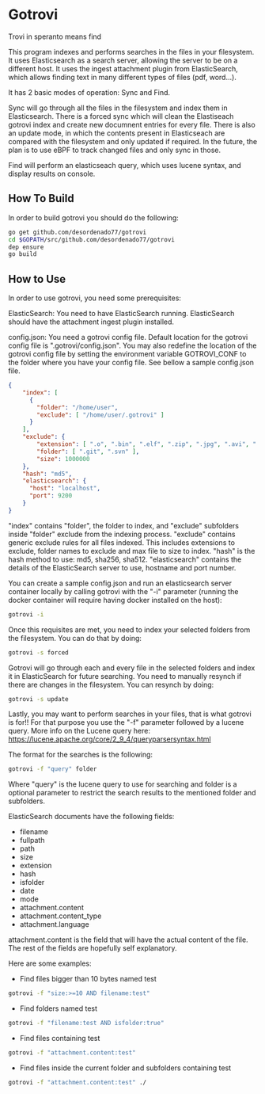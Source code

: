 # Gotrovi

Trovi in speranto means find

This program indexes and performs searches in the files in your filesystem. It uses Elasticsearch as a search server, allowing the server to be on a different host. It uses the ingest attachment plugin from ElasticSearch, which allows finding text in many different types of files (pdf, word...).

It has 2 basic modes of operation: Sync and Find.

Sync will go through all the files in the filesystem and index them in Elasticsearch. There is a forced sync which will clean the Elastiseach gotrovi index and create new documnent entries for every file. There is also an update mode, in which the contents present in Elasticseach are compared with the filesystem and only updated if required. In the future, the plan is to use eBPF to track changed files and only sync in those.

Find will perform an elasticseach query, which uses lucene syntax, and display results on console.

## How To Build

In order to build gotrovi you should do the following:

```sh
go get github.com/desordenado77/gotrovi
cd $GOPATH/src/github.com/desordenado77/gotrovi
dep ensure
go build
```

## How to Use

In order to use gotrovi, you need some prerequisites:

ElasticSearch: You need to have ElasticSearch running. ElasticSearch should have the attachment ingest plugin installed.

config.json: You need a gotrovi config file. Default location for the gotrovi config file is ".gotrovi/config.json". You may also redefine the location of the gotrovi config file by setting the environment variable GOTROVI_CONF to the folder where you have your config file. See bellow a sample config.json file.

```json
{
    "index": [
      {
        "folder": "/home/user",
        "exclude": [ "/home/user/.gotrovi" ]
      }
    ],
    "exclude": {
        "extension": [ ".o", ".bin", ".elf", ".zip", ".jpg", ".avi", ".mkv" ],
        "folder": [ ".git", ".svn" ],
        "size": 1000000
    },
    "hash": "md5",
    "elasticsearch": {
      "host": "localhost",
      "port": 9200
    }
}
```

"index" contains "folder", the folder to index, and "exclude" subfolders inside "folder" exclude from the indexing process.
"exclude" contains generic exclude rules for all files indexed. This includes extensions to exclude, folder names to exclude and max file to size to index.
"hash" is the hash method to use: md5, sha256, sha512.
"elasticsearch" contains the details of the ElasticSearch server to use, hostname and port number.

You can create a sample config.json and run an elasticsearch server container locally by calling gotrovi with the "-i" parameter (running the docker container will require having docker installed on the host):

```sh
gotrovi -i
```

Once this requisites are met, you need to index your selected folders from the filesystem. You can do that by doing:

```sh
gotrovi -s forced
```

Gotrovi will go through each and every file in the selected folders and index it in ElasticSearch for future searching. You need to manually resynch if there are changes in the filesystem. You can resynch by doing:

```sh
gotrovi -s update
```

Lastly, you may want to perform searches in your files, that is what gotrovi is for!!
For that purpose you use the "-f" parameter followed by a lucene query. More info on the Lucene query here: <https://lucene.apache.org/core/2_9_4/queryparsersyntax.html>

The format for the searches is the following:

```sh
gotrovi -f "query" folder
```

Where "query" is the lucene query to use for searching and folder is a optional parameter to restrict the search results to the mentioned folder and subfolders.

ElasticSearch documents have the following fields:

- filename
- fullpath
- path
- size
- extension
- hash
- isfolder
- date
- mode
- attachment.content
- attachment.content_type
- attachment.language

attachment.content is the field that will have the actual content of the file. The rest of the fields are hopefully self explanatory.

Here are some examples:

- Find files bigger than 10 bytes named test

```sh
gotrovi -f "size:>=10 AND filename:test"
```

- Find folders named test

```sh
gotrovi -f "filename:test AND isfolder:true"
```

- Find files containing test

```sh
gotrovi -f "attachment.content:test"
```

- Find files inside the current folder and subfolders containing test

```sh
gotrovi -f "attachment.content:test" ./
```

